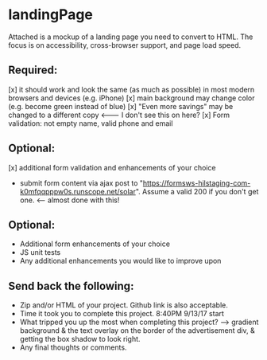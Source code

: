 # landingPage

Attached is a mockup of a landing page you need to convert to HTML.
The focus is on accessibility, cross-browser support, and page load speed.

Required:
---------
  [x] it should work and look the same (as much as possible) in most modern browsers and devices (e.g. iPhone)
  [x] main background may change color (e.g. become green instead of blue)
  [x] "Even more savings" may be changed to a different copy <--- I don't see this on here?
  [x] Form validation: not empty name, valid phone and email

Optional:
---------
  [x] additional form validation and enhancements of your choice
 - submit form content via ajax post to "https://formsws-hilstaging-com-k0mfqqpppw0s.runscope.net/solar".    Assume a valid 200 if you don't get one. <-- almost done with this!

Optional:
---------
 - Additional form enhancements of your choice
 - JS unit tests
 - Any additional enhancements you would like to improve upon


Send back the following:
------------------------
- Zip and/or HTML of your project.  Github link is also acceptable.
- Time it took you to complete this project. 8:40PM 9/13/17 start
- What tripped you up the most when completing this project?
--> gradient background & the text overlay on the border of the advertisement div, & getting the box shadow to look right.
- Any final thoughts or comments.
